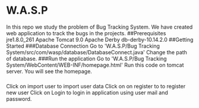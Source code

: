 # W.A.S.P
In this repo we study the problem of Bug Tracking System.
We have created web application to track the bugs in the projects.
##Prerequisites
jre1.8.0_261
Apache Tomcat 9.0
Apache Derby db-derby-10.14.2.0
##Getting Started
###Database Connection
Go to 'W.A.S.P/Bug Tracking System/src/com/wasp/database/DatabaseConnect.java'
Change the path of database.
###Run the application
Go to 'W.A.S.P/Bug Tracking System/WebContent/WEB-INF/homepage.html'
Run this code on tomcat server.
You will see the homepage.
###
Click on import user to import user data
Click on on register to to register new user
Click on Login to login in application using user mail and password.

